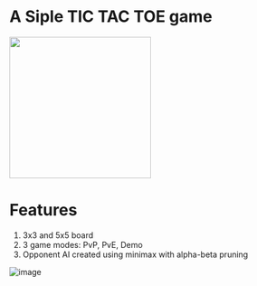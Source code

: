 # A Siple TIC TAC TOE game
<img src="https://github.com/daniltirsk/Love2dGames/assets/56964428/1f18fc93-5f7c-48ac-9c07-44b21e8b8082" width="250" height="250">

# Features
1) 3x3 and 5x5 board  
2) 3 game modes: PvP, PvE, Demo  
3) Opponent AI created using minimax with alpha-beta pruning  
  
![image](https://github.com/daniltirsk/Love2dGames/assets/56964428/f01d8394-9ee6-4957-a8d5-2907f262fc4c)
